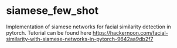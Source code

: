 # siamese_few_shot
Implementation of siamese networks for facial similarity detection in pytorch. Tutorial can be found here https://hackernoon.com/facial-similarity-with-siamese-networks-in-pytorch-9642aa9db2f7
